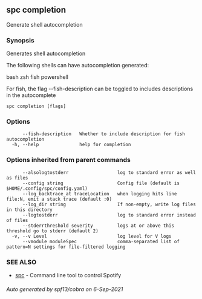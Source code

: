 ## spc completion

Generate shell autocompletion

### Synopsis

Generates shell autocompletion

The following shells can have autocompletion generated:

bash
zsh
fish
powershell

For fish, the flag --fish-description can be toggled to includes descriptions in the autocomplete

```
spc completion [flags]
```

### Options

```
      --fish-description   Whether to include description for fish autocompletion
  -h, --help               help for completion
```

### Options inherited from parent commands

```
      --alsologtostderr                  log to standard error as well as files
      --config string                    Config file (default is $HOME/.config/spc/config.yaml)
      --log_backtrace_at traceLocation   when logging hits line file:N, emit a stack trace (default :0)
      --log_dir string                   If non-empty, write log files in this directory
      --logtostderr                      log to standard error instead of files
      --stderrthreshold severity         logs at or above this threshold go to stderr (default 2)
  -v, --v Level                          log level for V logs
      --vmodule moduleSpec               comma-separated list of pattern=N settings for file-filtered logging
```

### SEE ALSO

* [spc](spc.md)	 - Command line tool to control Spotify

###### Auto generated by spf13/cobra on 6-Sep-2021
